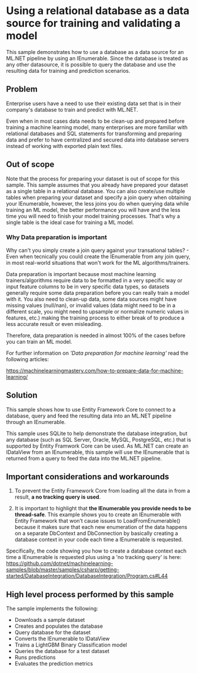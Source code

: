 # Using a relational database as a data source for training and validating a model
This sample demonstrates how to use a database as a data source for an ML.NET pipeline by using an IEnumerable. Since the database is treated as any other datasource, it is possible to query the database and use the resulting data for training and prediction scenarios.

## Problem
Enterprise users have a need to use their existing data set that is in their company's database to train and predict with ML.NET. 

Even when in most cases data needs to be clean-up and prepared before training a machine learning model, many enterprises are more familiar with relational databases and SQL statements for transforming and preparing data and prefer to have centralized and secured data into database servers instead of working with exported plain text files.

## Out of scope

Note that the process for preparing your dataset is out of scope for this sample. This sample assumes that you already have prepared your dataset as a single table in a relational database. You can also create/use multiple tables when preparing your dataset and specify a join query when obtaining your IEnumerable, however, the less joins you do when querying data while training an ML model, the better performance you will have and the less time you will need to finish your model training processes. That's why a single table is the ideal case for training a ML model.

### Why Data preparation is important

Why can't you simply create a join query against your transational tables? - Even when tecnically you could create the IEnumerable from any join query, in most real-world situations that won't work for the ML algorithms/trainers. 

Data preparation is important because most machine learning trainers/algorithms require data to be formatted in a very specific way or input feature columns to be in very specific data types, so datasets generally require some data preparation before you can really train a model with it. You also need to clean-up data, some data sources might have missing values (null/nan), or invalid values (data might need to be in a different scale, you might need to upsample or normalize numeric values in features, etc.) making the training process to either break of to produce a less accurate result or even misleading.

Therefore, data preparation is needed in almost 100% of the cases before you can train an ML model.

For further information on *'Data preparation for machine learning'* read the following articles:

https://machinelearningmastery.com/how-to-prepare-data-for-machine-learning/

## Solution

This sample shows how to use Entity Framework Core to connect to a database, query and feed the resulting data into an ML.NET pipeline through an IEnumerable.

This sample uses SQLite to help demonstrate the database integration, but any database (such as SQL Server, Oracle, MySQL, PostgreSQL, etc.) that is supported by Entity Framwork Core can be used. As ML.NET can create an IDataView from an IEnumerable, this sample will use the IEnumerable that is returned from a query to feed the data into the ML.NET pipeline. 

## Important considerations and workarounds

1. To prevent the Entity Framework Core from loading all the data in from a result, **a no tracking query is used**. 

2. It is important to highlight that **the IEnumerable you provide needs to be thread-safe**. This example shows you to create an IEnumerable with Entity Framework that won’t cause issues to LoadFromEnumerable() because it makes sure that each new enumeration of the data happens on a separate DbContext and DbConnection by basically creating a database context in your code each time a IEnumerable is requested.

Specifically, the code showing you how to create a database context each time a IEnumerable is requested plus using a 'no tracking query' is here: https://github.com/dotnet/machinelearning-samples/blob/master/samples/csharp/getting-started/DatabaseIntegration/DatabaseIntegration/Program.cs#L44

## High level process performed by this sample

The sample implements the following:

- Downloads a sample dataset
- Creates and populates the database
- Query database for the dataset
- Converts the IEnumerable to IDataView
- Trains a LightGBM Binary Classification model 
- Queries the database for a test dataset
- Runs predictions
- Evaluates the prediction metrics
